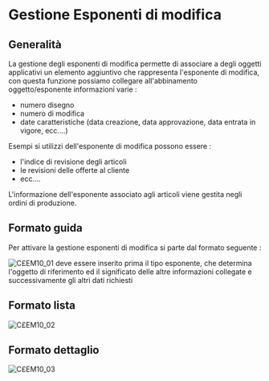 # Gestione Esponenti di modifica

## Generalità
La gestione degli esponenti di modifica permette di associare a degli oggetti applicativi un elemento aggiuntivo che rappresenta l'esponente di modifica, con questa funzione possiamo collegare all'abbinamento oggetto/esponente informazioni varie : 
 * numero disegno
 * numero di modifica
 * date caratteristiche (data creazione, data approvazione, data entrata in vigore, ecc....)

Esempi si utilizzi dell'esponente di modifica possono essere : 
 * l'indice di revisione degli articoli
 * le revisioni delle offerte al cliente
 * ecc....

L'informazione dell'esponente associato agli articoli viene gestita negli ordini di produzione.

## Formato guida
Per attivare la gestione esponenti di modifica si parte dal formato seguente : 

![C£EM10_01](http://localhost:3000/immagini/MBDOC_OGG-P_C£EM10/CXEM10_01.png)
deve essere inserito prima il tipo esponente, che determina l'oggetto di riferimento ed il significato delle altre informazioni collegate e successivamente gli altri dati richiesti

## Formato lista
![C£EM10_02](http://localhost:3000/immagini/MBDOC_OGG-P_C£EM10/CXEM10_02.png)
## Formato dettaglio
![C£EM10_03](http://localhost:3000/immagini/MBDOC_OGG-P_C£EM10/CXEM10_03.png)